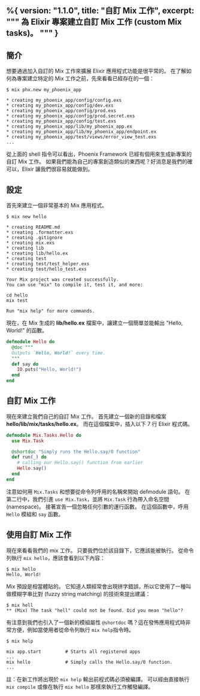 %{
  version: "1.1.0",
  title: "自訂 Mix 工作",
  excerpt: """
  為 Elixir 專案建立自訂 Mix 工作 (custom Mix tasks)。
  """
}
---

## 簡介

想要通過加入自訂的 Mix 工作來擴展 Elixir 應用程式功能是很平常的。
在了解如何為專案建立特定的 Mix 工作之前，先來看看已經存在的一個：

```shell
$ mix phx.new my_phoenix_app

* creating my_phoenix_app/config/config.exs
* creating my_phoenix_app/config/dev.exs
* creating my_phoenix_app/config/prod.exs
* creating my_phoenix_app/config/prod.secret.exs
* creating my_phoenix_app/config/test.exs
* creating my_phoenix_app/lib/my_phoenix_app.ex
* creating my_phoenix_app/lib/my_phoenix_app/endpoint.ex
* creating my_phoenix_app/test/views/error_view_test.exs
...
```

從上面的 shell 指令可以看出，Phoenix Framework 已經有個用來生成新專案的自訂 Mix 工作。
如果我們能為自己的專案創造類似的東西呢？好消息是我們的確可以，Elixir 讓我們很容易就能做到。

## 設定

首先來建立一個非常基本的 Mix 應用程式。

```shell
$ mix new hello

* creating README.md
* creating .formatter.exs
* creating .gitignore
* creating mix.exs
* creating lib
* creating lib/hello.ex
* creating test
* creating test/test_helper.exs
* creating test/hello_test.exs

Your Mix project was created successfully.
You can use "mix" to compile it, test it, and more:

cd hello
mix test

Run "mix help" for more commands.
```

現在，在 Mix 生成的 **lib/hello.ex** 檔案中，讓建立一個簡單並能輸出 "Hello, World!" 的函數。

```elixir
defmodule Hello do
  @doc """
  Outputs `Hello, World!` every time.
  """
  def say do
    IO.puts("Hello, World!")
  end
end
```

## 自訂 Mix 工作

現在來建立我們自己的自訂 Mix 工作。
首先建立一個新的目錄和檔案 **hello/lib/mix/tasks/hello.ex**。
而在這個檔案中，插入以下 7 行 Elixir 程式碼。

```elixir
defmodule Mix.Tasks.Hello do
  use Mix.Task

  @shortdoc "Simply runs the Hello.say/0 function"
  def run(_) do
    # calling our Hello.say() function from earlier
    Hello.say()
  end
end
```

注意如何用 `Mix.Tasks` 和想要從命令列呼用的名稱來開始 defmodule 語句。
在第二行中，我們引進 `use Mix.Task`，並將 `Mix.Task` 行為帶入命名空間 (namespace)。
接著宣告一個忽略任何引數的運行函數。
在這個函數中，呼用 `Hello` 模組和 `say` 函數。

## 使用自訂 Mix 工作

現在來看看我們的 mix 工作。
只要我們位於該目錄下，它應該能被執行。
從命令列執行 `mix hello`，應該會看到以下內容：

```shell
$ mix hello
Hello, World!
```

Mix 預設是相當體貼的。
它知道人類經常會出現拼字錯誤，所以它使用了一種叫做模糊字串比對 (fuzzy string matching) 的技術來提出建議：

```shell
$ mix hell
** (Mix) The task "hell" could not be found. Did you mean "hello"?
```

有注意到我們也引入了一個新的模組屬性 `@shortdoc` 嗎？這在發怖應用程式時非常方便，例如當使用者從命令列執行 `mix help`指令時。

```shell
$ mix help

mix app.start         # Starts all registered apps
...
mix hello             # Simply calls the Hello.say/0 function.
...
```

註：在新工作將出現於 `mix help` 輸出前程式碼必須被編譯。
可以經由直接執行 `mix compile` 或像在執行 `mix hello` 那樣來執行工作觸發編譯。
